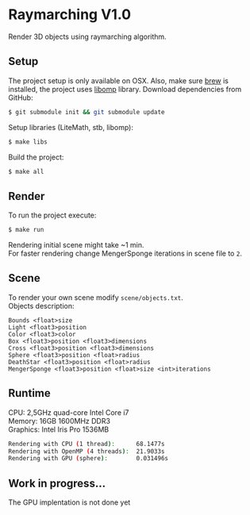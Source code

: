 # Raymarching V1.0
Render 3D objects using raymarching algorithm.

## Setup
The project setup is only available on OSX.
Also, make sure [brew](https://formulae.brew.sh/) is installed, the project uses [libomp](https://formulae.brew.sh/formula/libomp) library.
Download dependencies from GitHub:
```sh
$ git submodule init && git submodule update
```
Setup libraries (LiteMath, stb, libomp):
```sh
$ make libs
```
Build the project:
```sh
$ make all
```

## Render
To run the project execute:
```sh
$ make run
```
Rendering initial scene might take ~1 min.  
For faster rendering change
MengerSponge iterations in scene file to `2`.

## Scene
To render your own scene modify `scene/objects.txt`.  
Objects description:
```
Bounds <float>size
Light <float3>position
Color <float3>color
Box <float3>position <float3>dimensions
Cross <float3>position <float3>dimensions
Sphere <float3>position <float>radius
DeathStar <float3>position <float>radius
MengerSponge <float3>position <float>size <int>iterations
```

## Runtime
CPU: 2,5GHz quad-core Intel Core i7  
Memory: 16GB 1600MHz DDR3  
Graphics: Intel Iris Pro 1536MB  
```sh
Rendering with CPU (1 thread):		68.1477s
Rendering with OpenMP (4 threads):	21.9033s
Rendering with GPU (sphere):		0.031496s
```

## Work in progress...
The GPU implentation is not done yet
